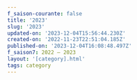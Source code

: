 ```yaml
---
f_saison-courante: false
title: '2023'
slug: '2023'
updated-on: '2023-12-04T15:56:44.230Z'
created-on: '2022-11-23T22:51:04.185Z'
published-on: '2023-12-04T16:08:48.497Z'
f_saison7: 2022 — 2023
layout: '[category].html'
tags: category
---
```



